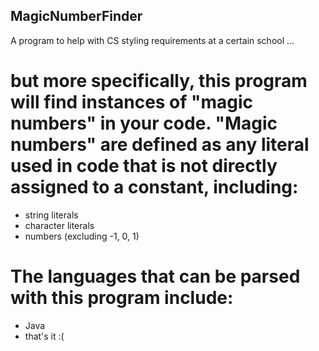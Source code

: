 ## MagicNumberFinder
A program to help with CS styling requirements at a certain school ...

# but more specifically, this program will find instances of "magic numbers" in your code. "Magic numbers" are defined as any literal used in code that is not directly assigned to a constant, including:
- string literals
- character literals
- numbers (excluding -1, 0, 1)

# The languages that can be parsed with this program include:
- Java
- that's it :(
